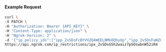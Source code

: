 <!-- Code generated for API Clients. DO NOT EDIT. -->

#### Example Request

```bash
curl \
-X PATCH \
-H "Authorization: Bearer {API_KEY}" \
-H "Content-Type: application/json" \
-H "Ngrok-Version: 2" \
-d '{"ip_policy_ids":["ipp_2vSDsFcBYVVZQ4WEELNMkOQhyUp","ipp_2vSDsFaNZQAcqIPH2scjqS2ZzLs"]}' \
https://api.ngrok.com/ip_restrictions/ipx_2vSDsGSh2waiz7pSOswbnW52iR4
```
